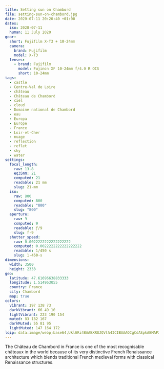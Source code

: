 ```yaml
---
title: Setting sun on Chambord
file: setting-sun-on-chambord.jpg
date: 2020-07-11 20:20:40 +01:00
dates:
  iso: 2020-07-11
  human: 11 July 2020
gear:
  short: Fujifilm X-T3 + 10-24mm
  camera:
    brand: Fujifilm
    model: X-T3
  lenses:
    - brand: Fujifilm
      model: Fujinon XF 10-24mm f/4.0 R OIS
      short: 10-24mm
tags:
  - castle
  - Centre-Val de Loire
  - château
  - Château de Chambord
  - ciel
  - cloud
  - Domaine national de Chambord
  - eau
  - Europa
  - Europe
  - France
  - Loir-et-Cher
  - nuage
  - reflection
  - reflet
  - sky
  - water
settings:
  focal_length:
    raw: 13.8
    eq35mm: 21
    computed: 21
    readable: 21 mm
    slug: 21-mm
  iso:
    raw: 800
    computed: 800
    readable: "800"
    slug: "800"
  aperture:
    raw: 9
    computed: 9
    readable: ƒ/9
    slug: f-9
  shutter_speed:
    raw: 0.0022222222222222222
    computed: 0.0022222222222222222
    readable: 1/450 s
    slug: 1-450-s
dimensions:
  width: 3500
  height: 2333
geo:
  latitude: 47.61696638833333
  longitude: 1.514963055
  country: France
  city: Chambord
  map: true
colors:
  vibrant: 197 138 73
  darkVibrant: 66 49 10
  lightVibrant: 223 190 154
  muted: 83 132 167
  darkMuted: 55 81 95
  lightMuted: 147 164 172
lqip: data:image/webp;base64,UklGRi4BAABXRUJQVlA4ICIBAAAQCgCdASpkAEMAP3GozF80tz2uKhRrA7AuCUDfA2jokGDj2xKqqWBpPhg7ZrhamRHs9wnggzUKc2gmQjaYVcspB6/Z4gTHZ6ownUxxEE6Yqq2mFtLe58h7AAD+gG6bx2PSsg+LicGsz1KbuqRk5/DL2EsoG6KBu7XoqCkYG9Pkjk8d2oC/OsPObAWj1MH3so7622JU3ZYo+aH8XuGgjaiMfZz+wm/McFlC2BHvEQwsnTWg+d7h1bZJGSZr7Yw9UBfcTr1MXM0fdN5lv/echk++wydFYj9yTRVDwwU9qPjuapUx6RJLMMd0eWRD6yNQ9pKvxWSNhaVQR7jCANyg8gDHpp4aCNWeh7lrsSPdmOrmaAgqLT95pDwFV3hF3q/lSwAAAA==
---
```


The Château de Chambord in France is one of the most recognisable châteaux in the world because of its very distinctive French Renaissance architecture which blends traditional French medieval forms with classical Renaissance structures.
